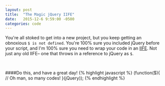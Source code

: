 ```yaml
---
layout: post
title:  "The Magic jQuery IIFE"
date:   2015-12-6 9:59:00 -0500
categories: code 
---
```


You're all stoked to get into a new project, but you keep getting an obnoxious `$ is not defined`. You're 100% sure you included jQuery before your script, and I'm 100% sure you need to wrap your code in an [IIFE](http://gregfranko.com/blog/i-love-my-iife/). Not just any old IIFE– one that throws in a reference to jQuery as `$`. 

<br>

####Do this, and have a great day!
{% highlight javascript %}
(function($){
  // Oh man, so many codes! 
}(jQuery));
{% endhighlight %}
